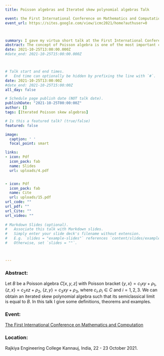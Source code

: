 ```yaml
---
title: Poisson algebras and Iterated skew polynomial algebras Talk

event: the First International Conference on Mathematics and Computation
event_url: https://sites.google.com/view/icmc2021/home?authuser=0



summary: I gave my virtua short talk at the First International Conference on Mathematics and Computation, Rajkiya Engineering College Kannauj, India, 22 - 23 October 2021.
abstract: The concept of Poisson algebra is one of the most important concepts in mathematics that make a link between commutative and noncommutative algebra. The Poisson algebra D can be defined as an algebra over a field K with Poisson bracket {,} such that (D,{,}) is satisfying anti-commutative, Jacobi identity and Leibniz rule. In this talk, I will give the definition of Poisson algebra, talk about some related concepts of polynomial Poisson algebras and give some examples.
date: 2021-10-25T13:00:00.000Z
#date_end: 2021-10-25T15:00:00.000Z



# Talk start and end times.
#   End time can optionally be hidden by prefixing the line with `#`.
date: 2021-10-25T13:00:00Z
#date_end: 2021-10-25T15:00:00Z
all_day: false

# Schedule page publish date (NOT talk date).
publishDate: "2021-10-25T00:00:00Z"
author: []
tags: [Iterated Poisson skew algebras]

# Is this a featured talk? (true/false)
featured: false

image:
  caption: ' '
  focal_point: smart

links:
- icon: Pdf
  icon_pack: fab
  name: Slides
  url: uploads/4.pdf


- icon: Pdf
  icon_pack: fab
  name: Cite
  url: uploads/15.pdf
url_code: ""
url_pdf: ""
url_Cite: ""
url_video: ""
  
# Markdown Slides (optional).
#   Associate this talk with Markdown slides.
#   Simply enter your slide deck's filename without extension.
#   E.g. `slides = "example-slides"` references `content/slides/example-slides.md`.
#   Otherwise, set `slides = ""`.



---
```

### Abstract:
 Let $B$ be a Poisson algebra $C[x,y,z]$ with Poisson bracket {$y,x$}$=c_1 xy+\rho_1,$
 {$z,x$}$=c_2 xz+\rho_2,$   {$z,y$}$=c_3xy+\rho_3$, where  $c_i, \rho_i \in C$  and $i=1,2,3$. 
 We can obtain an iterated skew polynomial algebra such that its semiclassical limit is equal to $B$. 
 In this talk I give some definitions, theorems and examples.

### Event: 
[The First International Conference on Mathematics and Computation](https://sites.google.com/view/icmc2021/home?authuser=0)

### Location: 
Rajkiya Engineering College Kannauj, India, 22 - 23 October 2021.